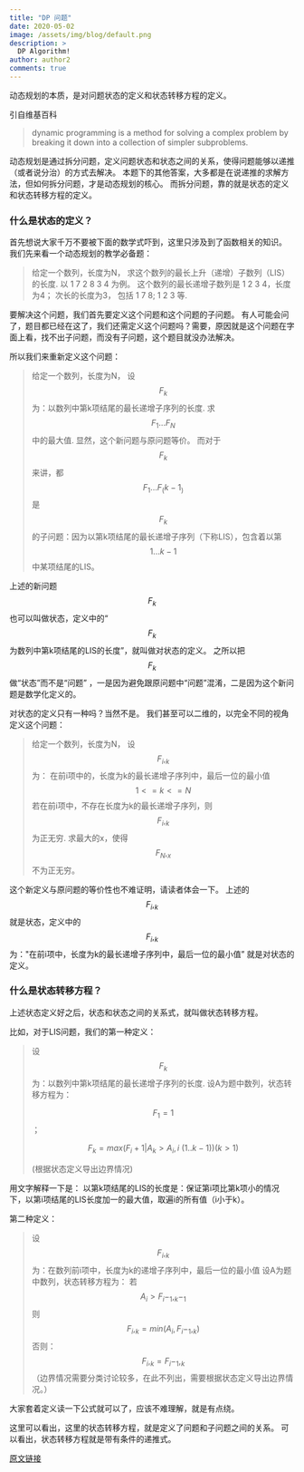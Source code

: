 ```yaml
---
title: "DP 问题"
date: 2020-05-02
image: /assets/img/blog/default.png
description: >
  DP Algorithm!
author: author2
comments: true
---
```


动态规划的本质，是对问题状态的定义和状态转移方程的定义。

引自维基百科

> dynamic programming is a method for solving a complex problem by breaking it down into a collection of simpler subproblems.

动态规划是通过拆分问题，定义问题状态和状态之间的关系，使得问题能够以递推（或者说分治）的方式去解决。
本题下的其他答案，大多都是在说递推的求解方法，但如何拆分问题，才是动态规划的核心。
而拆分问题，靠的就是状态的定义和状态转移方程的定义。

### 什么是状态的定义？

首先想说大家千万不要被下面的数学式吓到，这里只涉及到了函数相关的知识。
我们先来看一个动态规划的教学必备题：

> 给定一个数列，长度为N，
> 求这个数列的最长上升（递增）子数列（LIS）的长度.
> 以 1 7 2 8 3 4 为例。
> 这个数列的最长递增子数列是 1 2 3 4，长度为4；
> 次长的长度为3， 包括 1 7 8; 1 2 3 等.

要解决这个问题，我们首先要定义这个问题和这个问题的子问题。
有人可能会问了，题目都已经在这了，我们还需定义这个问题吗？需要，原因就是这个问题在字面上看，找不出子问题，而没有子问题，这个题目就没办法解决。

所以我们来重新定义这个问题：

> 给定一个数列，长度为N，
> 设 $$ F_k $$ 为：以数列中第k项结尾的最长递增子序列的长度.
> 求 $$ F_1...F_N $$ 中的最大值.
> 显然，这个新问题与原问题等价。
> 而对于 $$ F_k $$ 来讲，都 $$ F_1...F_(k - 1_) $$ 是 $$ F_k $$ 的子问题：因为以第k项结尾的最长递增子序列（下称LIS），包含着以第 $$ 1...k-1 $$ 中某项结尾的LIS。

上述的新问题$$ F_k $$也可以叫做状态，定义中的“$$ F_k $$为数列中第k项结尾的LIS的长度”，就叫做对状态的定义。
之所以把$$ F_k $$做“状态”而不是“问题” ，一是因为避免跟原问题中“问题”混淆，二是因为这个新问题是数学化定义的。

对状态的定义只有一种吗？当然不是。
我们甚至可以二维的，以完全不同的视角定义这个问题：

> 给定一个数列，长度为N，
> 设$$ F_i,_k $$为：
> 在前i项中的，长度为k的最长递增子序列中，最后一位的最小值 $$ 1<= k <=N $$
> 若在前i项中，不存在长度为k的最长递增子序列，则$$ F_i,_k $$为正无穷.
> 求最大的x，使得$$ F_N,_x $$不为正无穷。

这个新定义与原问题的等价性也不难证明，请读者体会一下。
上述的$$ F_i,_k $$就是状态，定义中的$$ F_i,_k $$为："在前i项中，长度为k的最长递增子序列中，最后一位的最小值” 就是对状态的定义。

### 什么是状态转移方程？

上述状态定义好之后，状态和状态之间的关系式，就叫做状态转移方程。

比如，对于LIS问题，我们的第一种定义：

> 设$$ F_ k $$为：以数列中第k项结尾的最长递增子序列的长度.
> 设A为题中数列，状态转移方程为：
>
> $$ F_1 = 1 $$；
>
> $$ F_k = max(F_i + 1 | A_k > A_i, i~(1..k-1))(k > 1) $$
>
>  (根据状态定义导出边界情况)

用文字解释一下是：
以第k项结尾的LIS的长度是：保证第i项比第k项小的情况下，以第i项结尾的LIS长度加一的最大值，取遍i的所有值（i小于k）。

第二种定义：

> 设$$ F_i, _k $$为：在数列前i项中，长度为k的递增子序列中，最后一位的最小值
> 设A为题中数列，状态转移方程为：
> 若 $$ A_i > F_i-_1, _k-_1 $$ 则 $$ F_i,_k = min(A_i, F_i-_1,_k) $$
> 否则：$$ F_i, _k = F_i-_1, _k $$
> （边界情况需要分类讨论较多，在此不列出，需要根据状态定义导出边界情况。）

大家套着定义读一下公式就可以了，应该不难理解，就是有点绕。

这里可以看出，这里的状态转移方程，就是定义了问题和子问题之间的关系。
可以看出，状态转移方程就是带有条件的递推式。



[原文链接](https://blog.csdn.net/qq742762377/java/article/details/80862299)

